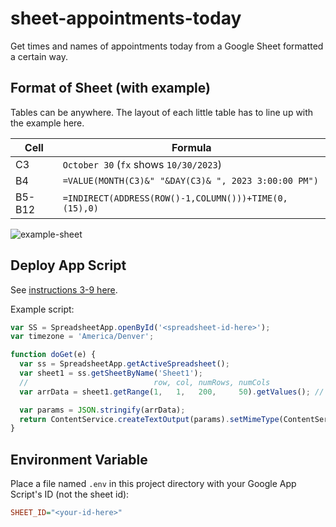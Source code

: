 # sheet-appointments-today
Get times and names of appointments today from a Google Sheet formatted a certain way.

## Format of Sheet (with example)
Tables can be anywhere. The layout of each little table has to line up with the example here.

Cell | Formula
-|-
C3 | `October 30` (`fx` shows `10/30/2023`)
B4 | `=VALUE(MONTH(C3)&" "&DAY(C3)& ", 2023 3:00:00 PM")`
B5-B12 | `=INDIRECT(ADDRESS(ROW()-1,COLUMN()))+TIME(0,(15),0)`

![example-sheet](https://github.com/zvakanaka/sheet-appointments-today/assets/8365885/4d35689f-188f-472d-88e4-ac677bbd206a)

## Deploy App Script
See [instructions 3-9 here](https://github.com/StorageB/Google-Sheets-Logging#instructions-for-google-sheets).

Example script:
```js
var SS = SpreadsheetApp.openById('<spreadsheet-id-here>');
var timezone = 'America/Denver';

function doGet(e) {
  var ss = SpreadsheetApp.getActiveSpreadsheet();
  var sheet1 = ss.getSheetByName('Sheet1');
  //                            row, col, numRows, numCols
  var arrData = sheet1.getRange(1,   1,   200,     50).getValues(); // returns a 2d array

  var params = JSON.stringify(arrData);
  return ContentService.createTextOutput(params).setMimeType(ContentService.MimeType.JSON);
}
```

## Environment Variable
Place a file named `.env` in this project directory with your Google App Script's ID (not the sheet id):
```ini
SHEET_ID="<your-id-here>"
```
